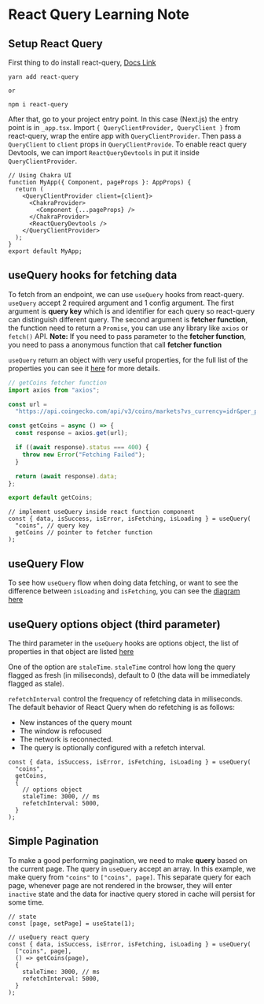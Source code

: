 # React Query Learning Note

## Setup React Query

First thing to do install react-query, [Docs Link](https://react-query.tanstack.com/installation)

```
yarn add react-query

or

npm i react-query
```

After that, go to your project entry point. In this case (Next.js) the entry point is in `_app.tsx`.
Import `{ QueryClientProvider, QueryClient }` from react-query, wrap the entire app with `QueryClientProvider`.
Then pass a `QueryClient` to `client` props in `QueryClientProvide`.
To enable react query Devtools, we can import `ReactQueryDevtools` in put it inside `QueryClientProvider`.

```tsx
// Using Chakra UI
function MyApp({ Component, pageProps }: AppProps) {
  return (
    <QueryClientProvider client={client}>
      <ChakraProvider>
        <Component {...pageProps} />
      </ChakraProvider>
      <ReactQueryDevtools />
    </QueryClientProvider>
  );
}
export default MyApp;
```

## useQuery hooks for fetching data

To fetch from an endpoint, we can use `useQuery` hooks from react-query. `useQuery` accept 2 required argument and 1 config argument.
The first argument is **query key** which is and identifier for each query so react-query can distinguish different query.
The second argument is **fetcher function**, the function need to return a `Promise`, you can use any library like `axios` or `fetch()` API.
**Note:** If you need to pass parameter to the **fetcher function**, you need to pass a anonymous function that call **fetcher function**
<br>

`useQuery` return an object with very useful properties, for the full list of the properties you can see it [here](https://react-query.tanstack.com/reference/useQuery) for more details.

```ts
// getCoins fetcher function
import axios from "axios";

const url =
  "https://api.coingecko.com/api/v3/coins/markets?vs_currency=idr&per_page=10&page=1";

const getCoins = async () => {
  const response = axios.get(url);

  if ((await response).status === 400) {
    throw new Error("Fetching Failed");
  }

  return (await response).data;
};

export default getCoins;
```

```tsx
// implement useQuery inside react function component
const { data, isSuccess, isError, isFetching, isLoading } = useQuery(
  "coins", // query key
  getCoins // pointer to fetcher function
);
```

## useQuery Flow

To see how `useQuery` flow when doing data fetching, or want to see the difference between `isLoading` and `isFetching`, you can see the [diagram here](https://viewer.diagrams.net/?highlight=0000FF&nav=1&title=react-query-usequery-flow.drawio.png#Uhttps://drive.google.com/uc?id=1VenZySvqBF2RIPao5l2-XRHRQ-00N3J7&export=download)

## useQuery options object (third parameter)

The third parameter in the `useQuery` hooks are options object, the list of properties in that object are listed [here](https://react-query.tanstack.com/reference/useQuery)

One of the option are `staleTime`. `staleTime` control how long the query flagged as fresh (in miliseconds), default to 0 (the data will be immediately flagged as stale).

`refetchInterval` control the frequency of refetching data in miliseconds. The default behavior of React Query when do refetching is as follows:

- New instances of the query mount
- The window is refocused
- The network is reconnected.
- The query is optionally configured with a refetch interval.

```tsx
const { data, isSuccess, isError, isFetching, isLoading } = useQuery(
  "coins",
  getCoins,
  {
    // options object
    staleTime: 3000, // ms
    refetchInterval: 5000,
  }
);
```

## Simple Pagination

To make a good performing pagination, we need to make **query** based on the current page. The query in `useQuery` accept an array. In this example, we make query from `"coins"` to `["coins", page]`. This separate query for each page, whenever page are not rendered in the browser, they will enter `inactive` state and the data for inactive query stored in cache will persist for some time.

```tsx
// state
const [page, setPage] = useState(1);

// useQuery react query
const { data, isSuccess, isError, isFetching, isLoading } = useQuery(
  ["coins", page],
  () => getCoins(page),
  {
    staleTime: 3000, // ms
    refetchInterval: 5000,
  }
);
```

